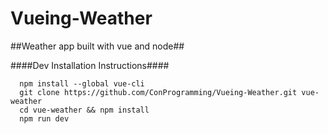 Vueing-Weather
=============
##Weather app built with vue and node##

####Dev Installation Instructions####
```
  npm install --global vue-cli
  git clone https://github.com/ConProgramming/Vueing-Weather.git vue-weather
  cd vue-weather && npm install
  npm run dev
  ```
  
